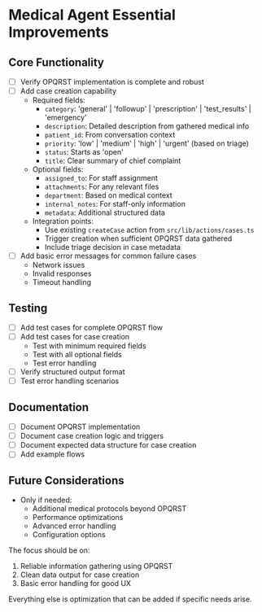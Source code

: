# Medical Agent Essential Improvements

## Core Functionality
- [ ] Verify OPQRST implementation is complete and robust
- [ ] Add case creation capability
  - Required fields:
    - `category`: 'general' | 'followup' | 'prescription' | 'test_results' | 'emergency'
    - `description`: Detailed description from gathered medical info
    - `patient_id`: From conversation context
    - `priority`: 'low' | 'medium' | 'high' | 'urgent' (based on triage)
    - `status`: Starts as 'open'
    - `title`: Clear summary of chief complaint
  - Optional fields:
    - `assigned_to`: For staff assignment
    - `attachments`: For any relevant files
    - `department`: Based on medical context
    - `internal_notes`: For staff-only information
    - `metadata`: Additional structured data
  - Integration points:
    - Use existing `createCase` action from `src/lib/actions/cases.ts`
    - Trigger creation when sufficient OPQRST data gathered
    - Include triage decision in case metadata
- [ ] Add basic error messages for common failure cases
  - Network issues
  - Invalid responses
  - Timeout handling

## Testing
- [ ] Add test cases for complete OPQRST flow
- [ ] Add test cases for case creation
  - Test with minimum required fields
  - Test with all optional fields
  - Test error handling
- [ ] Verify structured output format
- [ ] Test error handling scenarios

## Documentation
- [ ] Document OPQRST implementation
- [ ] Document case creation logic and triggers
- [ ] Document expected data structure for case creation
- [ ] Add example flows

## Future Considerations
- Only if needed:
  - Additional medical protocols beyond OPQRST
  - Performance optimizations
  - Advanced error handling
  - Configuration options

The focus should be on:
1. Reliable information gathering using OPQRST
2. Clean data output for case creation
3. Basic error handling for good UX

Everything else is optimization that can be added if specific needs arise. 